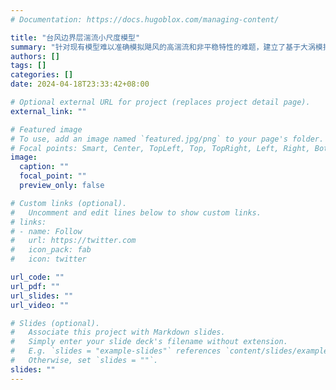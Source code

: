 ```yaml
---
# Documentation: https://docs.hugoblox.com/managing-content/

title: "台风边界层湍流小尺度模型"
summary: "针对现有模型难以准确模拟飓风的高湍流和非平稳特性的难题，建立了基于大涡模拟的台风边界层湍流小尺度模型，为本项目台风三维湍流风场模拟提供了建模方法"
authors: []
tags: []
categories: []
date: 2024-04-18T23:33:42+08:00

# Optional external URL for project (replaces project detail page).
external_link: ""

# Featured image
# To use, add an image named `featured.jpg/png` to your page's folder.
# Focal points: Smart, Center, TopLeft, Top, TopRight, Left, Right, BottomLeft, Bottom, BottomRight.
image:
  caption: ""
  focal_point: ""
  preview_only: false

# Custom links (optional).
#   Uncomment and edit lines below to show custom links.
# links:
# - name: Follow
#   url: https://twitter.com
#   icon_pack: fab
#   icon: twitter

url_code: ""
url_pdf: ""
url_slides: ""
url_video: ""

# Slides (optional).
#   Associate this project with Markdown slides.
#   Simply enter your slide deck's filename without extension.
#   E.g. `slides = "example-slides"` references `content/slides/example-slides.md`.
#   Otherwise, set `slides = ""`.
slides: ""
---
```

